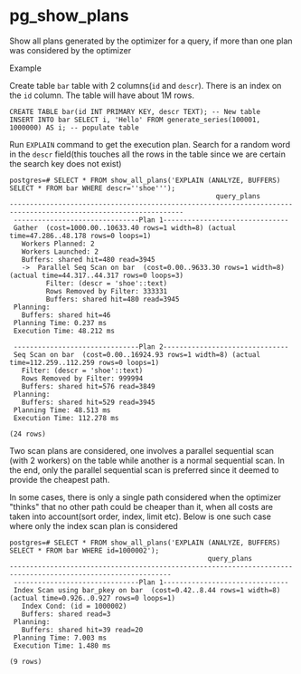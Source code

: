 # pg_show_plans
Show all plans generated by the optimizer for a query, if more than one plan was considered by the optimizer

Example

Create table `bar` table with 2 columns(`id` and `descr`). There is an index on the `id` column. The table will have about 1M rows.

```
CREATE TABLE bar(id INT PRIMARY KEY, descr TEXT); -- New table
INSERT INTO bar SELECT i, 'Hello' FROM generate_series(100001, 1000000) AS i; -- populate table
```

Run `EXPLAIN` command to get the execution plan. Search for a random word in the `descr` field(this touches all the rows in the table since we are certain the search key does not exist)

```
postgres=# SELECT * FROM show_all_plans('EXPLAIN (ANALYZE, BUFFERS) SELECT * FROM bar WHERE descr=''shoe''');
                                                   query_plans
-----------------------------------------------------------------------------------------------------------------
 -------------------------------Plan 1-------------------------------
 Gather  (cost=1000.00..10633.40 rows=1 width=8) (actual time=47.286..48.178 rows=0 loops=1)
   Workers Planned: 2
   Workers Launched: 2
   Buffers: shared hit=480 read=3945
   ->  Parallel Seq Scan on bar  (cost=0.00..9633.30 rows=1 width=8) (actual time=44.317..44.317 rows=0 loops=3)
         Filter: (descr = 'shoe'::text)
         Rows Removed by Filter: 333331
         Buffers: shared hit=480 read=3945
 Planning:
   Buffers: shared hit=46
 Planning Time: 0.237 ms
 Execution Time: 48.212 ms

 -------------------------------Plan 2-------------------------------
 Seq Scan on bar  (cost=0.00..16924.93 rows=1 width=8) (actual time=112.259..112.259 rows=0 loops=1)
   Filter: (descr = 'shoe'::text)
   Rows Removed by Filter: 999994
   Buffers: shared hit=576 read=3849
 Planning:
   Buffers: shared hit=529 read=3945
 Planning Time: 48.513 ms
 Execution Time: 112.278 ms

(24 rows)
```

Two scan plans are considered, one involves a parallel sequential scan (with 2 workers) on the table while another is a normal sequential scan. In the end, only the parallel sequential scan is preferred since it deemed to provide the cheapest path.

In some cases, there is only a single path considered when the optimizer "thinks" that no other path could be cheaper than it, when all costs are taken into account(sort order, index, limit etc). Below is one such case where only the index scan plan is considered

```
postgres=# SELECT * FROM show_all_plans('EXPLAIN (ANALYZE, BUFFERS) SELECT * FROM bar WHERE id=1000002');
                                                 query_plans
--------------------------------------------------------------------------------------------------------------
 -------------------------------Plan 1-------------------------------
 Index Scan using bar_pkey on bar  (cost=0.42..8.44 rows=1 width=8) (actual time=0.926..0.927 rows=0 loops=1)
   Index Cond: (id = 1000002)
   Buffers: shared read=3
 Planning:
   Buffers: shared hit=39 read=20
 Planning Time: 7.003 ms
 Execution Time: 1.480 ms

(9 rows)
```
